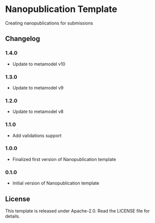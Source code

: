 # Nanopublication Template

Creating nanopublications for submissions

## Changelog

### 1.4.0

- Update to metamodel v10

### 1.3.0

- Update to metamodel v9

### 1.2.0

- Update to metamodel v8

### 1.1.0

- Add validations support

### 1.0.0

- Finalized first version of Nanopublication template

### 0.1.0

- Initial version of Nanopublication template

## License

This template is released under Apache-2.0. Read the LICENSE file for details.
